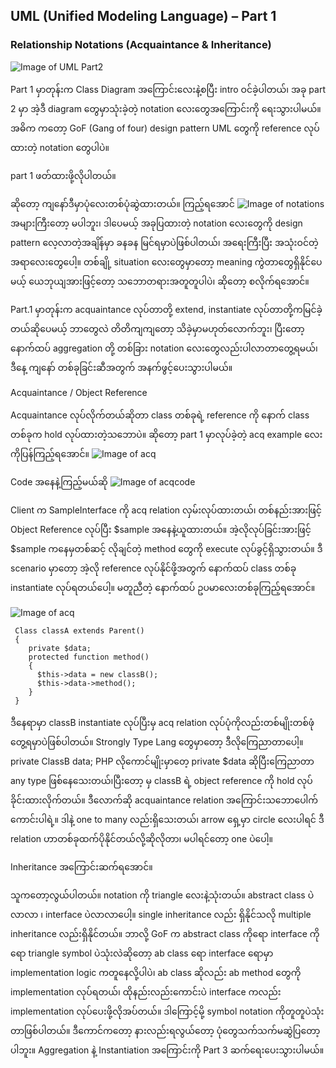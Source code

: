 ## UML (Unified Modeling Language) – Part 1
### Relationship Notations (Acquaintance & Inheritance)
![Image of UML Part2](https://raw.githubusercontent.com/HlaingTinHtun/OOP-Design-Patterns-In-PHP/master/images/uml-part2.png)

 Part 1 မှာတုန်းက Class Diagram အကြောင်းလေးနဲ့စပြီး intro ဝင်ခဲ့ပါတယ်၊ အခု part 2 မှာ အဲ့ဒီ diagram တွေမှာသုံးခဲ့တဲ့ notation လေးတွေအကြောင်းကို ရေးသွားပါမယ်။ အဓိက ကတော့ GoF (Gang of four) design pattern UML တွေကို reference လုပ်ထားတဲ့ notation တွေပါပဲ။

 part 1 ဖတ်ထားဖို့လိုပါတယ်။

 ဆိုတော့ ကျနော်ဒီမှာပုံလေးတစ်ပုံဆွဲထားတယ်။ ကြည့်ရအောင်
 ![Image of notations](https://raw.githubusercontent.com/HlaingTinHtun/OOP-Design-Patterns-In-PHP/master/images/notations.png)
 အများကြီးတော့ မပါဘူး၊ ဒါပေမယ့် အခုပြထားတဲ့ notation လေးတွေကို design pattern လေ့လာတဲ့အချိန်မှာ ခနခန မြင်ရမှာပဲဖြစ်ပါတယ်၊ အရေးကြီးပြီး အသုံးဝင်တဲ့အရာလေးတွေပေါ့။ တစ်ချို့ situation လေးတွေမှာတော့ meaning ကွဲတာတွေရှိနိုင်ပေမယ့် ယေဘုယျအားဖြင့်တော့ သဘောတရားအတူတူပါပဲ၊ ဆိုတော့ စလိုက်ရအောင်။

 Part.1 မှာတုန်းက acquaintance လုပ်တာတို့ extend, instantiate လုပ်တာတို့ကမြင်ခဲ့တယ်ဆိုပေမယ့် ဘာတွေလဲ တိတိကျကျတော့ သိခဲ့မှာမဟုတ်လောက်ဘူး၊ ပြီးတော့ နောက်ထပ် aggregation တို့ တစ်ခြား notation လေးတွေလည်းပါလာတာတွေ့ရမယ်၊ ဒီနေ့ ကျနော် တစ်ခုခြင်းဆီအတွက် အနက်ဖွင့်ပေးသွားပါမယ်။

 Acquaintance / Object Reference

 Acquaintance လုပ်လိုက်တယ်ဆိုတာ class တစ်ခုရဲ့ reference ကို နောက် class တစ်ခုက hold လုပ်ထားတဲ့သဘောပဲ။ ဆိုတော့ part 1 မှာလုပ်ခဲ့တဲ့ acq example လေးကိုပြန်ကြည့်ရအောင်။
 ![Image of acq](https://raw.githubusercontent.com/HlaingTinHtun/OOP-Design-Patterns-In-PHP/master/images/acq.png)

 Code အနေနဲ့ကြည့်မယ်ဆို
 ![Image of acqcode](https://raw.githubusercontent.com/HlaingTinHtun/OOP-Design-Patterns-In-PHP/master/images/acqcode.png)

 Client က SampleInterface ကို acq relation လှမ်းလုပ်ထားတယ်၊ တစ်နည်းအားဖြင့် Object Reference လုပ်ပြီး $sample အနေနဲ့ယူထားတယ်။ အဲ့လိုလုပ်ခြင်းအားဖြင့် $sample ကနေမှတစ်ဆင့် လိုချင်တဲ့ method တွေကို execute လုပ်ခွင့်ရှိသွားတယ်။ ဒီ scenario မှာတော့ အဲ့လို reference လုပ်နိုင်ဖို့အတွက် နောက်ထပ် class တစ်ခု instantiate လုပ်ရတယ်ပေါ့။ မတူညီတဲ့ နောက်ထပ် ဥပမာလေးတစ်ခုကြည့်ရအောင်။

 ![Image of acq](https://raw.githubusercontent.com/HlaingTinHtun/OOP-Design-Patterns-In-PHP/master/images/acq2.png)


```
 Class classA extends Parent()
 {
    private $data;
    protected function method()
    {
      $this->data = new classB();
      $this->data->method();
    }
 }
 ```

 ဒီနေရာမှာ classB instantiate လုပ်ပြီးမှ acq relation လုပ်ပုံကိုလည်းတစ်မျိုးတစ်ဖုံတွေ့ရမှာပဲဖြစ်ပါတယ်။ Strongly Type Lang တွေမှာတော့ ဒီလိုကြေညာတာပေါ့။
 private ClassB data;
 PHP လိုကောင်မျိုးမှာတေ့ private $data ဆိုပြီးကြေညာတာ any type ဖြစ်နေသေးတယ်၊ပြီးတော့ မှ classB ရဲ့ object reference ကို hold လုပ်ခိုင်းထားလိုက်တယ်။ ဒီလောက်ဆို acquaintance relation အကြောင်းသဘောပေါက်ကောင်းပါရဲ့။ ဒါနဲ့ one to many လည်းရှိသေးတယ်၊ arrow ရှေ့မှာ circle လေးပါရင် ဒီ relation ဟာတစ်ခုထက်ပိုနိုင်တယ်လို့ဆိုလိုတာ၊ မပါရင်တော့ one ပဲပေါ့။

 Inheritance အကြောင်းဆက်ရအောင်။

 သူကတော့လွယ်ပါတယ်။ notation ကို triangle လေးနဲ့သုံးတယ်။ abstract class ပဲလာလာ ၊ interface ပဲလာလာပေါ့။ single inheritance လည်း ရှိနိုင်သလို multiple inheritance လည်းရှိနိုင်တယ်။ ဘာလို့ GoF က abstract class ကိုရော interface ကိုရော triangle symbol ပဲသုံးလဲဆိုတော့ ab class ရော interface ရောမှာ implementation logic ကတူနေလို့ပါပဲ၊ ab class ဆိုလည်း ab method တွေကို implementation လုပ်ရတယ်၊ ထိုနည်းလည်းကောင်းပဲ interface ကလည်း implementation လုပ်ပေးဖို့လိုအပ်တယ်။ ဒါကြောင့်မို့ symbol notation ကိုတူတူပဲသုံးတာဖြစ်ပါတယ်။ ဒီကောင်ကတော့ နားလည်းရလွယ်တော့ ပုံတွေသက်သက်မဆွဲပြတော့ပါဘူး။ Aggregation နဲ့ Instantiation အကြောင်းကို Part 3 ဆက်ရေးပေးသွားပါမယ်။
